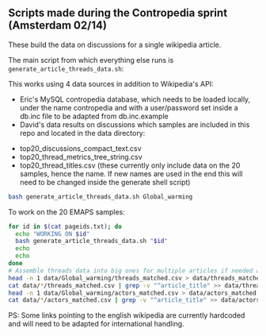 ## Scripts made during the Contropedia sprint (Amsterdam 02/14)

These build the data on discussions for a single wikipedia article.

The main script from which everything else runs is `generate_article_threads_data.sh`:

This works using 4 data sources in addition to Wikipedia's API:
- Eric's MySQL contropedia database, which needs to be loaded locally, under the name contropedia and with a user/password set inside a db.inc file to be adapted from db.inc.example
- David's data results on discussions which samples are included in this repo and located in the data directory:
 * top20_discussions_compact_text.csv
 * top20_thread_metrics_tree_string.csv
 * top20_thread_titles.csv
(these currently only include data on the 20 samples, hence the name. If new names are used in the end this will need to be changed inside the generate shell script)

```bash
bash generate_article_threads_data.sh Global_warming
```

To work on the 20 EMAPS samples:
```bash
for id in $(cat pageids.txt); do
  echo "WORKING ON $id"
  bash generate_article_threads_data.sh "$id"
  echo
  echo
done
# Assemble threads data into big ones for multiple articles if needed as such:
head -n 1 data/Global_warming/threads_matched.csv > data/threads_matched.csv
cat data/*/threads_matched.csv | grep -v "^article_title" >> data/threads_matched.csv
head -n 1 data/Global_warming/actors_matched.csv > data/actors_matched.csv
cat data/*/actors_matched.csv | grep -v "^article_title" >> data/actors_matched.csv
```

PS: Some links pointing to the english wikipedia are currently hardcoded and will need to be adapted for international handling.
